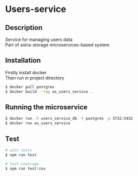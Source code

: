 # Users-service

## Description

Service for managing users data\
Part of astra-storage microservices-based system

## Installation

Firstly install docker\
Then run in project directory

```bash
$ docker pull postgres
$ docker build --tag as_users_service .
```

## Running the microservice

```bash
$ docker run -h users_service_db -t postgres -p 5732:5432
$ docker run as_users_service
```

## Test

```bash
# unit tests
$ npm run test

# test coverage
$ npm run test:cov
```

